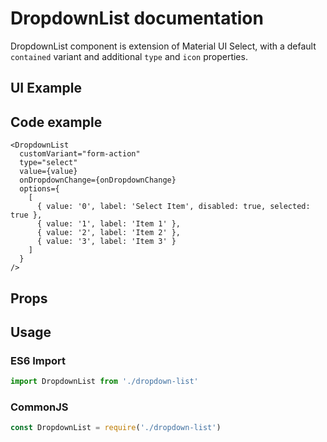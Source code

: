 # DropdownList documentation

DropdownList component is extension of Material UI Select, with a default `contained` variant and additional `type`
 and `icon` properties.
## UI Example

<!-- STORY -->

## Code example

```
<DropdownList
  customVariant="form-action"
  type="select"
  value={value}
  onDropdownChange={onDropdownChange}
  options={
    [
      { value: '0', label: 'Select Item', disabled: true, selected: true },
      { value: '1', label: 'Item 1' },
      { value: '2', label: 'Item 2' },
      { value: '3', label: 'Item 3' }
    ]
  }
/>
```
<!-- SOURCE -->

## Props

<!-- PROPS -->

## Usage

### ES6 Import
```js
import DropdownList from './dropdown-list'
```

### CommonJS

```js
const DropdownList = require('./dropdown-list')

